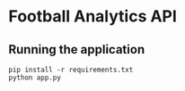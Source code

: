 # Football Analytics API
## Running the application
    pip install -r requirements.txt 
    python app.py
